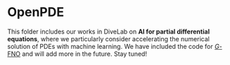 # OpenPDE

This folder includes our works in DiveLab on **AI for partial differential equations**, where we particularly consider accelerating the numerical solution of PDEs with machine learning. We have included the code for [*G*-FNO](https://openreview.net/forum?id=kgAOY5x4fi) and will add more in the future. Stay tuned!
